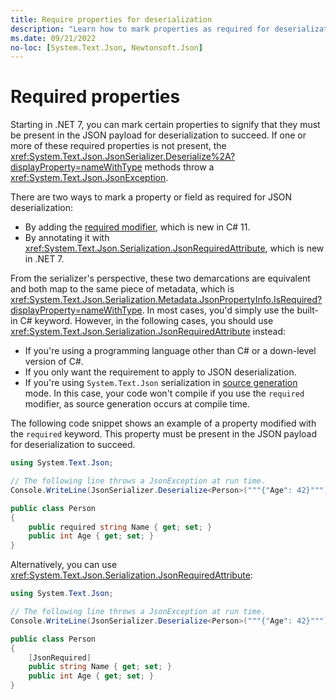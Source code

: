 ```yaml
---
title: Require properties for deserialization
description: "Learn how to mark properties as required for deserialization to succeed."
ms.date: 09/21/2022
no-loc: [System.Text.Json, Newtonsoft.Json]
---
```

# Required properties

Starting in .NET 7, you can mark certain properties to signify that they must be present in the JSON payload for deserialization to succeed. If one or more of these required properties is not present, the <xref:System.Text.Json.JsonSerializer.Deserialize%2A?displayProperty=nameWithType> methods throw a <xref:System.Text.Json.JsonException>.

There are two ways to mark a property or field as required for JSON deserialization:

- By adding the [required modifier](../../../csharp/language-reference/keywords/required.md), which is new in C# 11.
- By annotating it with <xref:System.Text.Json.Serialization.JsonRequiredAttribute>, which is new in .NET 7.

From the serializer's perspective, these two demarcations are equivalent and both map to the same piece of metadata, which is <xref:System.Text.Json.Serialization.Metadata.JsonPropertyInfo.IsRequired?displayProperty=nameWithType>. In most cases, you'd simply use the built-in C# keyword. However, in the following cases, you should use <xref:System.Text.Json.Serialization.JsonRequiredAttribute> instead:

- If you're using a programming language other than C# or a down-level version of C#.
- If you only want the requirement to apply to JSON deserialization.
- If you're using `System.Text.Json` serialization in [source generation](source-generation-modes.md#source-generation---metadata-collection-mode) mode. In this case, your code won't compile if you use the `required` modifier, as source generation occurs at compile time.

The following code snippet shows an example of a property modified with the `required` keyword. This property must be present in the JSON payload for deserialization to succeed.

```csharp
using System.Text.Json;

// The following line throws a JsonException at run time.
Console.WriteLine(JsonSerializer.Deserialize<Person>("""{"Age": 42}"""));

public class Person
{
    public required string Name { get; set; }
    public int Age { get; set; }
}
```

Alternatively, you can use <xref:System.Text.Json.Serialization.JsonRequiredAttribute>:

```csharp
using System.Text.Json;

// The following line throws a JsonException at run time.
Console.WriteLine(JsonSerializer.Deserialize<Person>("""{"Age": 42}"""));

public class Person
{
    [JsonRequired]
    public string Name { get; set; }
    public int Age { get; set; }
}
```
